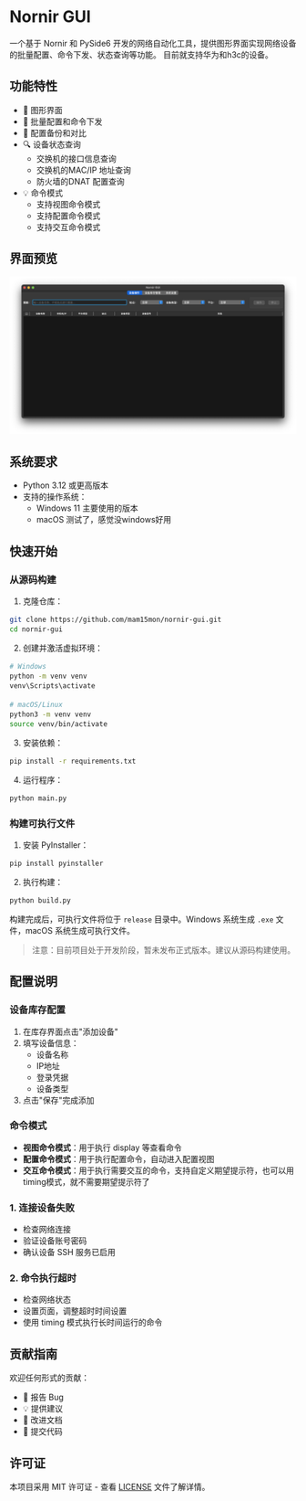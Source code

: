 # Nornir GUI

一个基于 Nornir 和 PySide6 开发的网络自动化工具，提供图形界面实现网络设备的批量配置、命令下发、状态查询等功能。
目前就支持华为和h3c的设备。

## 功能特性

- 📱 图形界面
- 🚀 批量配置和命令下发
- 💾 配置备份和对比
- 🔍 设备状态查询
  - 交换机的接口信息查询
  - 交换机的MAC/IP 地址查询
  - 防火墙的DNAT 配置查询
- 💡 命令模式
  - 支持视图命令模式
  - 支持配置命令模式
  - 支持交互命令模式


## 界面预览

![设备管理界面](assets/device_manager.png)

## 系统要求

- Python 3.12 或更高版本
- 支持的操作系统：
  - Windows 11 主要使用的版本
  - macOS 测试了，感觉没windows好用



## 快速开始

### 从源码构建

1. 克隆仓库：
```bash
git clone https://github.com/mam15mon/nornir-gui.git
cd nornir-gui
```

2. 创建并激活虚拟环境：
```bash
# Windows
python -m venv venv
venv\Scripts\activate

# macOS/Linux
python3 -m venv venv
source venv/bin/activate
```

3. 安装依赖：
```bash
pip install -r requirements.txt
```

4. 运行程序：
```bash
python main.py
```

### 构建可执行文件

1. 安装 PyInstaller：
```bash
pip install pyinstaller
```

2. 执行构建：
```bash
python build.py
```

构建完成后，可执行文件将位于 `release` 目录中。Windows 系统生成 `.exe` 文件，macOS 系统生成可执行文件。

> 注意：目前项目处于开发阶段，暂未发布正式版本。建议从源码构建使用。

## 配置说明

### 设备库存配置

1. 在库存界面点击"添加设备"
2. 填写设备信息：
   - 设备名称
   - IP地址
   - 登录凭据
   - 设备类型
3. 点击"保存"完成添加

### 命令模式

- **视图命令模式**：用于执行 display 等查看命令
- **配置命令模式**：用于执行配置命令，自动进入配置视图
- **交互命令模式**：用于执行需要交互的命令，支持自定义期望提示符，也可以用timing模式，就不需要期望提示符了


### 1. 连接设备失败

- 检查网络连接
- 验证设备账号密码
- 确认设备 SSH 服务已启用

### 2. 命令执行超时

- 检查网络状态
- 设置页面，调整超时时间设置
- 使用 timing 模式执行长时间运行的命令

## 贡献指南

欢迎任何形式的贡献：
- 🐛 报告 Bug
- 💡 提供建议
- 📝 改进文档
- 🔧 提交代码


## 许可证

本项目采用 MIT 许可证 - 查看 [LICENSE](LICENSE) 文件了解详情。
